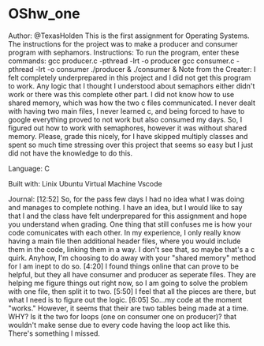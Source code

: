 # OShw_one
Author:
  @TexasHolden
This is the first assignment for Operating Systems. The instructions for the project was to make a producer and consumer program with sephamors. 
Instructions:
  To run the program, enter these commands:
    gcc producer.c -pthread -lrt -o producer
    gcc consumer.c -pthread -lrt -o consumer
    ./producer & ./consumer &
Note from the Creater:
  I felt completely underprepared in this project and I did not get this program to work. Any logic that I thought I understood about semaphors either didn't work or there was this complete other part. I did not know how to use shared memory, which was how the two c files communicated. I never dealt with having two main files, I never learned c, and being forced to have to google everything proved to not work but also consumed my days. So, I figured out how to work with semaphores, however it was without shared memory. Please, grade this nicely, for I have skipped multiply classes and spent so much time stressing over this project that seems so easy but I just did not have the knowledge to do this.
  
 Language:
  C
  
 Built with:
  Linix Ubuntu Virtual Machine
  Vscode
  
  Journal:
[12:52] So, for the pass few days I had no idea what I was doing and manages to complete nothing. I have an idea, but I would like to say that I and the class have felt underprepared for this assignment and hope you understand when grading. One thing that still confuses me is how your code comunicates with each other. In my experience, I only really know having a main file then additional header files, where you would include them in the code, linking them in a way. I don't see that, so maybe that's a c quirk. Anyhow, I'm choosing to do away with your "shared memory" method for I am inept to do so. 
[4:20] I found things online that can prove to be helpful, but they all have consumer and producer as seperate files. They are helping me figure things out right now, so I am going to solve the problem with one file, then split it to two.
[5:50] I feel that all the pieces are there, but what I need is to figure out the logic.
[6:05] So...my code at the moment "works." However, it seems that their are two tables being made at a time. WHY? Is it the two for loops (one on consumer one on producer)? that wouldn't make sense due to every code having the loop act like this. There's something I missed.
